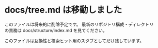 # docs/tree.md は移動しました

このファイルは将来的に削除予定です。
最新のリポジトリ構成・ディレクトリの責務は docs/structure/index.md を見てください。

このファイルは互換性と検索ヒット用のスタブとしてだけ残しています。
